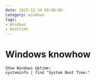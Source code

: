 ```yaml
--- 
date: 2015-12-14 00:00:00
category: windows
tags: 
- Windows
- boottime
---
```

# Windows knowhow

    Show Windows Uptime:
    systeminfo | find "System Boot Time:"
